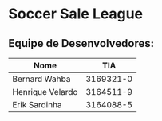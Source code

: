 # Soccer Sale League #

## Equipe de Desenvolvedores:
|     Nome      |  TIA   |
|---------------|--------|
|Bernard Wahba|3169321-0| 
|Henrique Velardo|3164511-9|
|Erik Sardinha |3164088-5|

